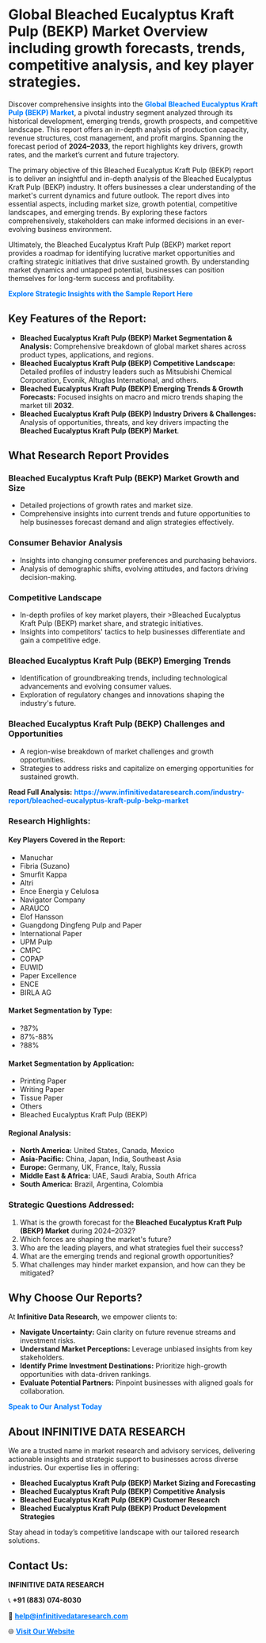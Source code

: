 <h1>Global Bleached Eucalyptus Kraft Pulp (BEKP) Market Overview including growth forecasts, trends, competitive analysis, and key player strategies.</h1>
<p>
Discover comprehensive insights into the 
<a href="https://www.infinitivedataresearch.com/industry-report/bleached-eucalyptus-kraft-pulp-bekp-market" rel="dofollow" style="color: #007BFF; text-decoration: none;"><strong>Global Bleached Eucalyptus Kraft Pulp (BEKP) Market</strong></a>, a pivotal industry segment analyzed through its historical development, emerging trends, growth prospects, and competitive landscape. This report offers an in-depth analysis of production capacity, revenue structures, cost management, and profit margins. Spanning the forecast period of <strong>2024–2033</strong>, the report highlights key drivers, growth rates, and the market’s current and future trajectory.
</p>
<p>
The primary objective of this Bleached Eucalyptus Kraft Pulp (BEKP) report is to deliver an insightful and in-depth analysis of the Bleached Eucalyptus Kraft Pulp (BEKP) industry. It offers businesses a clear understanding of the market's current dynamics and future outlook. The report dives into essential aspects, including market size, growth potential, competitive landscapes, and emerging trends. By exploring these factors comprehensively, stakeholders can make informed decisions in an ever-evolving business environment.
</p>
<p>
Ultimately, the Bleached Eucalyptus Kraft Pulp (BEKP) market report provides a roadmap for identifying lucrative market opportunities and crafting strategic initiatives that drive sustained growth. By understanding market dynamics and untapped potential, businesses can position themselves for long-term success and profitability.
</p>
<p>
<a href="https://www.infinitivedataresearch.com/request-sample/reportId=103009" style="color: #007BFF; text-decoration: none;"><strong>Explore Strategic Insights with the Sample Report Here</strong></a>
</p>

<h2>Key Features of the Report:</h2>
<ul>
<li><strong>Bleached Eucalyptus Kraft Pulp (BEKP) Market Segmentation & Analysis:</strong> Comprehensive breakdown of global market shares across product types, applications, and regions.</li>
<li><strong>Bleached Eucalyptus Kraft Pulp (BEKP) Competitive Landscape:</strong> Detailed profiles of industry leaders such as Mitsubishi Chemical Corporation, Evonik, Altuglas International, and others.</li>
<li><strong>Bleached Eucalyptus Kraft Pulp (BEKP) Emerging Trends & Growth Forecasts:</strong> Focused insights on macro and micro trends shaping the market till <strong>2032</strong>.</li>
<li><strong>Bleached Eucalyptus Kraft Pulp (BEKP) Industry Drivers & Challenges:</strong> Analysis of opportunities, threats, and key drivers impacting the <strong>Bleached Eucalyptus Kraft Pulp (BEKP) Market</strong>.</li>
</ul>

<h2>What Research Report Provides</h2>
<h3>Bleached Eucalyptus Kraft Pulp (BEKP) Market Growth and Size</h3>
<ul>
<li>Detailed projections of growth rates and market size.</li>
<li>Comprehensive insights into current trends and future opportunities to help businesses forecast demand and align strategies effectively.</li>
</ul>

<h3>Consumer Behavior Analysis</h3>
<ul>
<li>Insights into changing consumer preferences and purchasing behaviors.</li>
<li>Analysis of demographic shifts, evolving attitudes, and factors driving decision-making.</li>
</ul>

<h3>Competitive Landscape</h3>
<ul>
<li>In-depth profiles of key market players, their >Bleached Eucalyptus Kraft Pulp (BEKP) market share, and strategic initiatives.</li>
<li>Insights into competitors' tactics to help businesses differentiate and gain a competitive edge.</li>
</ul>

<h3>Bleached Eucalyptus Kraft Pulp (BEKP) Emerging Trends</h3>
<ul>
<li>Identification of groundbreaking trends, including technological advancements and evolving consumer values.</li>
<li>Exploration of regulatory changes and innovations shaping the industry's future.</li>
</ul>

<h3>Bleached Eucalyptus Kraft Pulp (BEKP) Challenges and Opportunities</h3>
<ul>
<li>A region-wise breakdown of market challenges and growth opportunities.</li>
<li>Strategies to address risks and capitalize on emerging opportunities for sustained growth.</li>
</ul>
<p><strong>Read Full Analysis:</strong> <a href="https://www.infinitivedataresearch.com/industry-report/bleached-eucalyptus-kraft-pulp-bekp-market" rel="dofollow" style="color: #007BFF; text-decoration: none;"><strong>https://www.infinitivedataresearch.com/industry-report/bleached-eucalyptus-kraft-pulp-bekp-market</strong></a></p>
<h3>Research Highlights:</h3>
<h4>Key Players Covered in the Report:</h4>
<ul><li>Manuchar</li><li>Fibria (Suzano)</li><li>Smurfit Kappa</li><li>Altri</li><li>Ence Energia y Celulosa</li><li>Navigator Company</li><li>ARAUCO</li><li>Elof Hansson</li><li>Guangdong Dingfeng Pulp and Paper</li><li>International Paper</li><li>UPM Pulp</li><li>CMPC</li><li>COPAP</li><li>EUWID</li><li>Paper Excellence</li><li>ENCE</li><li>BIRLA AG</li></ul>
<h4>Market Segmentation by Type:</h4>
<ul><li>?87%</li><li>87%-88%</li><li>?88%</li></ul>
<h4>Market Segmentation by Application:</h4>
<ul><li>Printing Paper</li><li>Writing Paper</li><li>Tissue Paper</li><li>Others</li><li>Bleached Eucalyptus Kraft Pulp (BEKP)</li></ul>

<h4>Regional Analysis:</h4>
<ul>
<li><strong>North America:</strong> United States, Canada, Mexico</li>
<li><strong>Asia-Pacific:</strong> China, Japan, India, Southeast Asia</li>
<li><strong>Europe:</strong> Germany, UK, France, Italy, Russia</li>
<li><strong>Middle East & Africa:</strong> UAE, Saudi Arabia, South Africa</li>
<li><strong>South America:</strong> Brazil, Argentina, Colombia</li>
</ul>

<h3>Strategic Questions Addressed:</h3>
<ol>
<li>What is the growth forecast for the <strong>Bleached Eucalyptus Kraft Pulp (BEKP) Market</strong> during 2024–2032?</li>
<li>Which forces are shaping the market's future?</li>
<li>Who are the leading players, and what strategies fuel their success?</li>
<li>What are the emerging trends and regional growth opportunities?</li>
<li>What challenges may hinder market expansion, and how can they be mitigated?</li>
</ol>

<h2>Why Choose Our Reports?</h2>
<p>At <strong>Infinitive Data Research</strong>, we empower clients to:</p>
<ul>
<li><strong>Navigate Uncertainty:</strong> Gain clarity on future revenue streams and investment risks.</li>
<li><strong>Understand Market Perceptions:</strong> Leverage unbiased insights from key stakeholders.</li>
<li><strong>Identify Prime Investment Destinations:</strong> Prioritize high-growth opportunities with data-driven rankings.</li>
<li><strong>Evaluate Potential Partners:</strong> Pinpoint businesses with aligned goals for collaboration.</li>
</ul>
<p><a href="https://www.infinitivedataresearch.com/industry-report/bleached-eucalyptus-kraft-pulp-bekp-market" rel="dofollow" style="color: #007BFF; text-decoration: none;"><strong>Speak to Our Analyst Today</strong></a></p>

<h2>About INFINITIVE DATA RESEARCH</h2>
<p>We are a trusted name in market research and advisory services, delivering actionable insights and strategic support to businesses across diverse industries. Our expertise lies in offering:</p>
<ul>
<li><strong>Bleached Eucalyptus Kraft Pulp (BEKP) Market Sizing and Forecasting</strong></li>
<li><strong>Bleached Eucalyptus Kraft Pulp (BEKP) Competitive Analysis</strong></li>
<li><strong>Bleached Eucalyptus Kraft Pulp (BEKP) Customer Research</strong></li>
<li><strong>Bleached Eucalyptus Kraft Pulp (BEKP) Product Development Strategies</strong></li>
</ul>
<p>Stay ahead in today’s competitive landscape with our tailored research solutions.</p>

<h2>Contact Us:</h2>
<p><strong>INFINITIVE DATA RESEARCH</strong></p>
<p>📞 <strong>+91 (883) 074-8030</strong></p>
<p>📧 <strong><a href="mailto:help@infinitivedataresearch.com" style="color: #007BFF;">help@infinitivedataresearch.com</a></strong></p>
<p>🌐 <strong><a href="https://www.infinitivedataresearch.com" rel="dofollow" style="color: #007BFF;">Visit Our Website</a></strong></p>